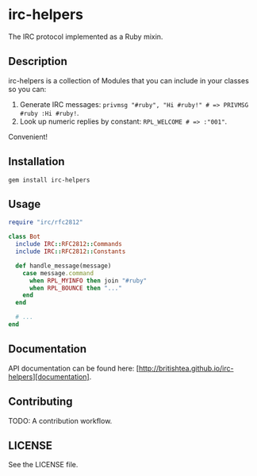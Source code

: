 # irc-helpers

The IRC protocol implemented as a Ruby mixin.

## Description

irc-helpers is a collection of Modules that you can include in your classes so 
you can:

1. Generate IRC messages: `privmsg "#ruby", "Hi #ruby!" # => PRIVMSG #ruby :Hi #ruby!`. 
2. Look up numeric replies by constant: `RPL_WELCOME # => :"001"`.

Convenient!

## Installation

`gem install irc-helpers`

## Usage

```ruby
require "irc/rfc2812"

class Bot
  include IRC::RFC2812::Commands
  include IRC::RFC2812::Constants

  def handle_message(message)
    case message.command
      when RPL_MYINFO then join "#ruby"
      when RPL_BOUNCE then "..."
    end
  end

  # ...
end
```

## Documentation

API documentation can be found here: 
[http://britishtea.github.io/irc-helpers][documentation].

[documentation]: http://britishtea.github.io/irc-helpers/frames.html#!http%3A//britishtea.github.io/irc-helpers/

## Contributing

TODO: A contribution workflow.

## LICENSE

See the LICENSE file.
